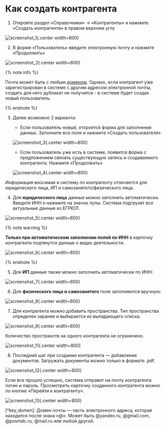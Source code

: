 # Как создать контрагента

1. Откройте раздел «Справочники» → «Контрагенты» и нажмите «Создать контрагента» в правом верхнем углу

![screenshot_1](_images/_screen_1.png){.center width=800}

2. В форме «Пользователь» введите электронную почту и нажмите «Продолжить»

![screenshot_2](_images/_screen_2.png){.center width=800}

{% note info %}

Почта может быть с любым [доменом](*key_domen). Однако, если контрагент уже зарегистрирован в системе с другим адресом электронной почты, создать для него дубликат не получится - в системе будет создан новый пользователь. 

{% endnote %}

3. Далее возможно 2 варианта:
    * Если пользователь новый, откроется форма для заполнения данных. Заполните все поля и нажмите «Создать пользователя»
    
    ![screenshot_3](_images/_screen_3.png){.center width=800}
    
    * Если пользователь уже есть в системе, появится форма с предложением связать существующую запись и создаваемого контрагента. Нажмите «Продолжить»
    
    ![screenshot_4](_images/_screen_4.png){.center width=800}

Информация вносимая в систему по контрагенту отличается для юридического лица, ИП и самозанятого/физического лица.

4. Для **юридического лица** данные можно заполнить автоматически. Введите ИНН и нажмите на значок лупы. Система подгрузит все актуальные данные из ЕГРЮЛ.

![screenshot_5](_images/_screen_5.png){.center width=800}

{% note warning %}

**Только при автоматическом заполнении полей по ИНН** в карточку контрагента подтянутся данные о видах деятельности.  

![screenshot_6](_images/_screen_6.png){.center width=800}

{% endnote %}

5. Для **ИП** данные также можно заполнить автоматически по ИНН:

![screenshot_7](_images/_screen_7.png){.center width=800}

6. Для **физического лица и самозанятого** поля заполняются вручную:

![screenshot_8](_images/_screen_8.png){.center width=800}

7. Для контрагента можно добавить пространства.
   Тип пространства определен заранее и выбирается из выпадающего списка.
   
![screenshot_9](_images/_screen_9.png){.center width=800}

Количество пространств на одного контрагента не ограничено.

![screenshot_11](_images/_screen_11.png){.center width=800}

8. Последний шаг при создании контрагента — добавление документов. Загружать документы можно только в формате .pdf.

![screenshot_12](_images/_screen_12.png){.center width=800}

Если все прошло успешно, система отправит на почту контрагента логин и пароль. 
Просмотреть карточку созданного контрагента можно по кнопке «Перейти к контрагенту». 

![screenshot_13](_images/_screen_13.png){.center width=800}



[*key_domen]: Домен почты — часть электронного адреса, которая находится после знака «@». 
Может быть @yandex.ru, @gmail.com, @posmdc.ru, @mail.ru или любой другой.   
 


